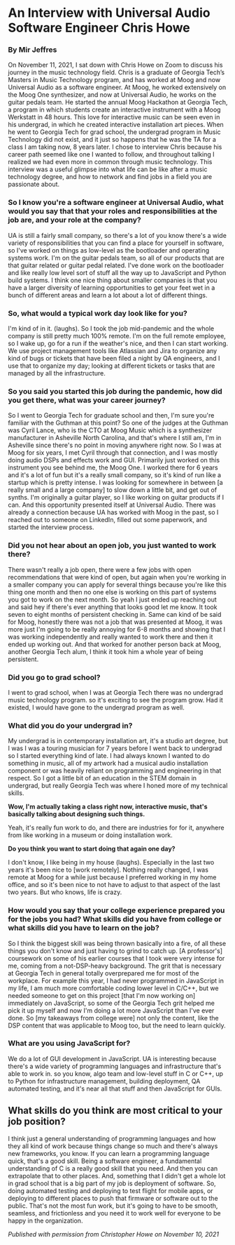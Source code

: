 # An Interview with Universal Audio Software Engineer Chris Howe
### By Mir Jeffres
 
On November 11, 2021, I sat down with Chris Howe on Zoom to discuss his journey in the music technology field. Chris is a graduate of Georgia Tech’s Masters in Music Technology program, and has worked at Moog and now Universal Audio as a software engineer. At Moog, he worked extensively on the Moog One synthesizer, and now at Universal Audio, he works on the guitar pedals team. He started the annual Moog Hackathon at Georgia Tech, a program in which students create an interactive instrument with a Moog Werkstatt in 48 hours. This love for interactive music can be seen even in his undergrad, in which he created interactive installation art pieces. When he went to Georgia Tech for grad school, the undergrad program in Music Technology did not exist, and it just so happens that he was the TA for a class I am taking now, 8 years later. I chose to interview Chris because his career path seemed like one I wanted to follow, and throughout talking I realized we had even more in common through music technology. This interview was a useful glimpse into what life can be like after a music technology degree, and how to network and find jobs in a field you are passionate about. 
 
 
### So I know you're a software engineer at Universal Audio, what would you say that that your roles and responsibilities at the job are, and your role at the company?
UA is still a fairly small company, so there's a lot of you know there's a wide variety of responsibilities that you can find a place for yourself in software, so I've worked on things as low-level as the bootloader and operating systems work. I'm on the guitar pedals team, so all of our products that are that guitar related or guitar pedal related. I've done work on the bootloader and like really low level sort of stuff all the way up to JavaScript and Python build systems. I think one nice thing about smaller companies is that you have a larger diversity of learning opportunities to get your feet wet in a bunch of different areas and learn a lot about a lot of different things.

### So, what would a typical work day look like for you?
I'm kind of in it. (laughs). So I took the job mid-pandemic and the whole company is still pretty much 100% remote. I'm on the full remote employee, so I wake up, go for a run if the weather's nice, and then I can start working. We use project management tools like Atlassian and Jira to organize any kind of bugs or tickets that have been filed a night by QA engineers, and I use that to organize my day; looking at different tickets or tasks that are managed by all the infrastructure.
 
### So you said you started this job during the pandemic, how did you get there, what was your career journey?
So I went to Georgia Tech for graduate school and then, I'm sure you're familiar with the Guthman at this point? So one of the judges at the Guthman was Cyril Lance, who is the CTO at Moog Music which is a synthesizer manufacturer in Asheville North Carolina, and that's where I still am, I'm in Asheville since there's no point in moving anywhere right now. So I was at Moog for six years, I met Cyril through that connection, and I was mostly doing audio DSPs and effects work and GUI. Primarily just worked on this instrument you see behind me, the Moog One. I worked there for 6 years and it's a lot of fun but it's a really small company, so it's kind of run like a startup which is pretty intense. I was looking for somewhere in between [a really small and a large company] to slow down a little bit, and get out of synths. I'm originally a guitar player, so I like working on guitar products if I can. And this opportunity presented itself at Universal Audio. There was already a connection because UA has worked with Moog in the past, so I reached out to someone on LinkedIn, filled out some paperwork, and started the interview process.

### Did you not hear about an open job, you just wanted to work there?
There wasn't really a job open, there were a few jobs with open recommendations that were kind of open, but again when you're working in a smaller company you can apply for several things because you're like this thing one month and then no one else is working on this part of systems you got to work on the next month. So yeah I just ended up reaching out and said hey if there's ever anything that looks good let me know. It took seven to eight months of persistent checking in. Same can kind of be said for Moog, honestly there was not a job that was presented at Moog, it was more just I'm going to be really annoying for 6-8 months and showing that I was working independently and really wanted to work there and then it ended up working out. And that worked for another person back at Moog, another Georgia Tech alum, I think it took him a whole year of being persistent.
 
### Did you go to grad school?
I went to grad school, when I was at Georgia Tech there was no undergrad music technology program. so it's exciting to see the program grow. Had it existed, I would have gone to the undergrad program as well.

### What did you do your undergrad in?
My undergrad is in contemporary installation art, it's a studio art degree, but I was I was a touring musician for 7 years before I went back to undergrad so I started everything kind of late. I had always known I wanted to do something in music, all of my artwork had a musical audio installation component or was heavily reliant on programming and engineering in that respect. So I got a little bit of an education in the STEM domain in undergrad, but really Georgia Tech was where I honed more of my technical skills. 

**Wow, I'm actually taking a class right now, interactive music, that's basically talking about designing such things.**

Yeah, it's really fun work to do, and there are industries for for it, anywhere from like working in a museum or doing installation work.

**Do you think you want to start doing that again one day?**

I don't know, I like being in my house (laughs). Especially in the last two years it's been nice to [work remotely]. Nothing really changed, I was remote at Moog for a while just because I preferred working in my home office, and so it's been nice to not have to adjust to that aspect of the last two years. But who knows, life is crazy.
 
### How would you say that your college experience prepared you for the jobs you had? What skills did you have from college or what skills did you have to learn on the job?
So I think the biggest skill was being thrown basically into a fire, of all these things you don't know and just having to grind to catch up. [A professor's] coursework on some of his earlier courses that I took were very intense for me, coming from a not-DSP-heavy background. The grit that is necessary at Georgia Tech in general totally overprepared me for most of the workplace. For example this year, I had never programmed in JavaScript in my life, I am much more comfortable coding lower level in C/C++, but we needed someone to get on this project [that I'm now working on] immediately on JavaScript, so some of the Georgia Tech grit helped me pick it up myself and now I'm doing a lot more JavaScript than I've ever done. So [my takeaways from college were] not only the content, like the DSP content that was applicable to Moog too, but the need to learn quickly.
 
### What are you using JavaScript for?
We do a lot of GUI development in JavaScript. UA is interesting because there's a wide variety of programming languages and infrastructure that's able to work in. so you know, algo team and low-level stuff in C or C++, up to Python for infrastructure management, building deployment, QA automated testing, and it's near all that stuff and then JavaScript for GUIs.
 
## What skills do you think are most critical to your job position?
I think just a general understanding of programming languages and how they all kind of work because things change so much and there's always new frameworks, you know. If you can learn a programming language quick, that's a good skill. Being a software engineer, a fundamental understanding of C is a really good skill that you need. And then you can extrapolate that to other places. And, something that I didn't get a whole lot in grad school that is a big part of my job is deployment of software. So, doing automated testing and deploying to test flight for mobile apps, or deploying to different places to push that firmware or software out to the public. That's not the most fun work, but it's going to have to be smooth, seamless, and frictionless and you need it to work well for everyone to be happy in the organization.

*Published with permission from Christopher Howe on November 10, 2021*
